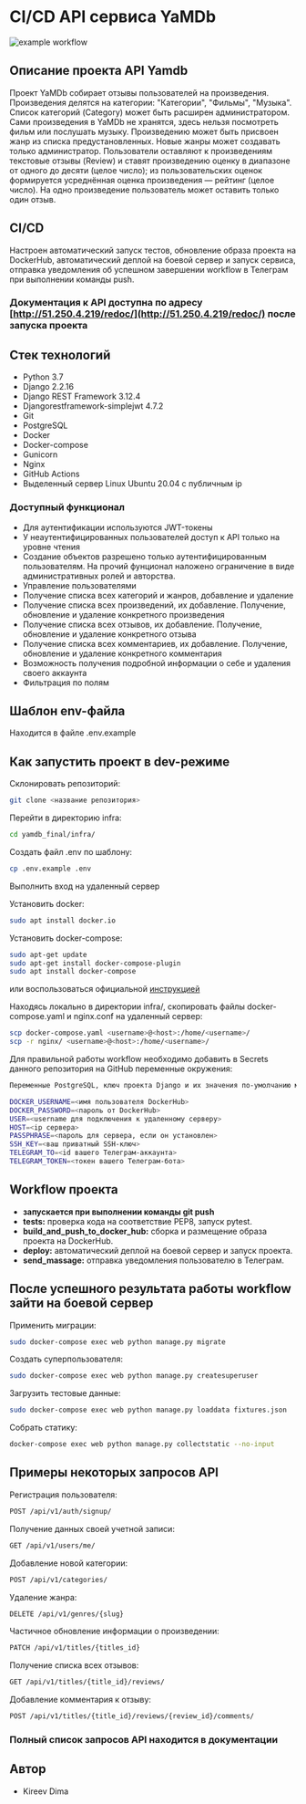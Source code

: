 # CI/CD API сервиса YaMDb

![example workflow](https://github.com/Dmitriy-kir/yamdb_final/actions/workflows/yamdb_workflow.yml/badge.svg)

## Описание проекта API Yamdb

Проект YaMDb собирает отзывы пользователей на произведения. Произведения делятся на категории: "Категории", "Фильмы", "Музыка". Список категорий (Category) может быть расширен администратором. Сами произведения в YaMDb не хранятся, здесь нельзя посмотреть фильм или послушать музыку. Произведению может быть присвоен жанр из списка предустановленных. Новые жанры может создавать только администратор. Пользователи оставляют к произведениям текстовые отзывы (Review) и ставят произведению оценку в диапазоне от одного до десяти (целое число); из пользовательских оценок формируется усреднённая оценка произведения — рейтинг (целое число). На одно произведение пользователь может оставить только один отзыв.

## CI/CD

Настроен автоматический запуск тестов, обновление образа проекта на DockerHub, автоматический деплой на боевой сервер и запуск сервиса, отправка уведомления об успешном завершении workflow в Телеграм при выполнении команды push.

### Документация к API доступна по адресу [http://51.250.4.219/redoc/](http://51.250.4.219/redoc/) после запуска проекта

## Стек технологий

- Python 3.7
- Django 2.2.16
- Django REST Framework 3.12.4
- Djangorestframework-simplejwt 4.7.2
- Git
- PostgreSQL
- Docker
- Docker-compose
- Gunicorn
- Nginx
- GitHub Actions
- Выделенный сервер Linux Ubuntu 20.04 с публичным ip

### Доступный функционал

- Для аутентификации используются JWT-токены
- У неаутентифицированных пользователей доступ к API только на уровне чтения
- Создание объектов разрешено только аутентифицированным пользователям. На прочий фунционал наложено ограничение в виде административных ролей и авторства.
- Управление пользователями
- Получение списка всех категорий и жанров, добавление и удаление
- Получение списка всех произведений, их добавление. Получение, обновление и удаление конкретного произведения
- Получение списка всех отзывов, их добавление. Получение, обновление и удаление конкретного отзыва
- Получение списка всех комментариев, их добавление. Получение, обновление и удаление конкретного комментария
- Возможность получения подробной информации о себе и удаления своего аккаунта
- Фильтрация по полям

## Шаблон env-файла

Находится в файле .env.example

## Как запустить проект в dev-режиме

Склонировать репозиторий:  

```bash
git clone <название репозитория>
```

Перейти в директорию infra:  

```bash
cd yamdb_final/infra/
```  

Создать файл .env по шаблону:  

```bash
cp .env.example .env
```  

Выполнить вход на удаленный сервер

Установить docker:  

``` bash
sudo apt install docker.io
```

Установить docker-compose:

``` bash
sudo apt-get update
sudo apt-get install docker-compose-plugin
sudo apt install docker-compose
```

или воспользоваться официальной [инструкцией](https://docs.docker.com/compose/install/)

Находясь локально в директории infra/, скопировать файлы docker-compose.yaml и nginx.conf на удаленный сервер:

```bash
scp docker-compose.yaml <username>@<host>:/home/<username>/
scp -r nginx/ <username>@<host>:/home/<username>/
```

Для правильной работы workflow необходимо добавить в Secrets данного репозитория на GitHub переменные окружения:

```bash
Переменные PostgreSQL, ключ проекта Django и их значения по-умолчанию можно взять из файла .env.example, затем установить свои.

DOCKER_USERNAME=<имя пользователя DockerHub>
DOCKER_PASSWORD=<пароль от DockerHub>
USER=<username для подключения к удаленному серверу>
HOST=<ip сервера>
PASSPHRASE=<пароль для сервера, если он установлен>
SSH_KEY=<ваш приватный SSH-ключ>
TELEGRAM_TO=<id вашего Телеграм-аккаунта>
TELEGRAM_TOKEN=<токен вашего Телеграм-бота>
```

## Workflow проекта

- **запускается при выполнении команды git push**
- **tests:** проверка кода на соответствие PEP8, запуск pytest.
- **build_and_push_to_docker_hub:** сборка и размещение образа проекта на DockerHub.
- **deploy:** автоматический деплой на боевой сервер и запуск проекта.
- **send_massage:** отправка уведомления пользователю в Телеграм.

## После успешного результата работы workflow зайти на боевой сервер

Применить миграции:  

```bash
sudo docker-compose exec web python manage.py migrate
```

Создать суперпользователя:  

```bash
sudo docker-compose exec web python manage.py createsuperuser
```

Загрузить тестовые данные:  

```bash
sudo docker-compose exec web python manage.py loaddata fixtures.json
```
Cобрать статику:

```bash
docker-compose exec web python manage.py collectstatic --no-input
```

## Примеры некоторых запросов API

Регистрация пользователя:

```bash
POST /api/v1/auth/signup/
```  

Получение данных своей учетной записи:

```bash
GET /api/v1/users/me/
```  

Добавление новой категории:

```bash
POST /api/v1/categories/
```  

Удаление жанра:

```bash
DELETE /api/v1/genres/{slug}
```  

Частичное обновление информации о произведении:

```bash
PATCH /api/v1/titles/{titles_id}
```  

Получение списка всех отзывов:

```bash
GET /api/v1/titles/{title_id}/reviews/
```  

Добавление комментария к отзыву:

```bash
POST /api/v1/titles/{title_id}/reviews/{review_id}/comments/
```

### Полный список запросов API находится в документации

## Автор

- Kireev Dima
